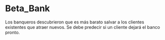 # Beta_Bank
Los banqueros descubrieron que es más barato salvar a los clientes existentes que atraer nuevos. Se debe predecir si un cliente dejará el banco pronto.
